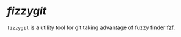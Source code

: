 # _fizzygit_

`fizzygit` is a utility tool for git taking advantage of fuzzy finder [fzf].



[fzf]:https://github.com/junegunn/fzf
